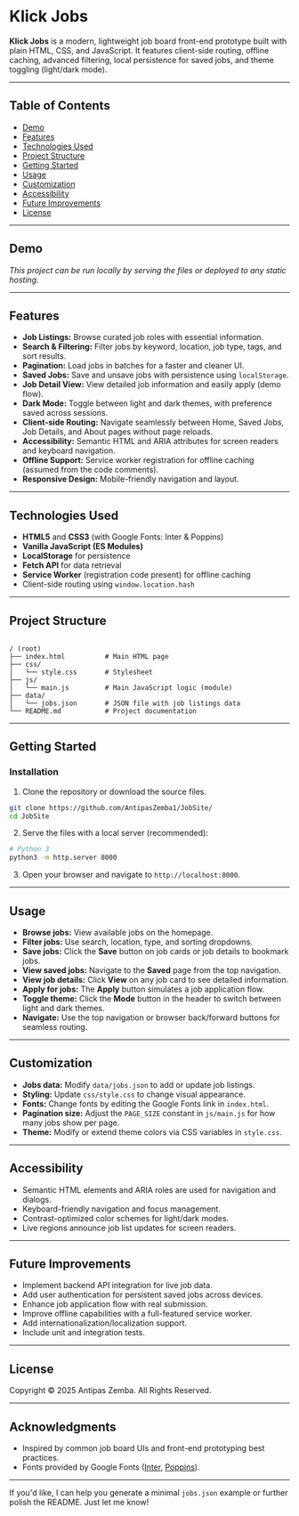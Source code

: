 # Klick Jobs

**Klick Jobs** is a modern, lightweight job board front-end prototype built with plain HTML, CSS, and JavaScript. It features client-side routing, offline caching, advanced filtering, local persistence for saved jobs, and theme toggling (light/dark mode).

---

## Table of Contents

- [Demo](#demo)
- [Features](#features)
- [Technologies Used](#technologies-used)
- [Project Structure](#project-structure)
- [Getting Started](#getting-started)
- [Usage](#usage)
- [Customization](#customization)
- [Accessibility](#accessibility)
- [Future Improvements](#future-improvements)
- [License](#license)

---

## Demo

_This project can be run locally by serving the files or deployed to any static hosting._

---

## Features

- **Job Listings:** Browse curated job roles with essential information.
- **Search & Filtering:** Filter jobs by keyword, location, job type, tags, and sort results.
- **Pagination:** Load jobs in batches for a faster and cleaner UI.
- **Saved Jobs:** Save and unsave jobs with persistence using `localStorage`.
- **Job Detail View:** View detailed job information and easily apply (demo flow).
- **Dark Mode:** Toggle between light and dark themes, with preference saved across sessions.
- **Client-side Routing:** Navigate seamlessly between Home, Saved Jobs, Job Details, and About pages without page reloads.
- **Accessibility:** Semantic HTML and ARIA attributes for screen readers and keyboard navigation.
- **Offline Support:** Service worker registration for offline caching (assumed from the code comments).
- **Responsive Design:** Mobile-friendly navigation and layout.

---

## Technologies Used

- **HTML5** and **CSS3** (with Google Fonts: Inter & Poppins)
- **Vanilla JavaScript (ES Modules)**
- **LocalStorage** for persistence
- **Fetch API** for data retrieval
- **Service Worker** (registration code present) for offline caching
- Client-side routing using `window.location.hash`

---

## Project Structure

```

/ (root)
├── index.html          # Main HTML page
├── css/
│   └── style.css       # Stylesheet
├── js/
│   └── main.js         # Main JavaScript logic (module)
├── data/
│   └── jobs.json       # JSON file with job listings data
└── README.md           # Project documentation

````

---

## Getting Started

### Installation

1. Clone the repository or download the source files.

```bash
git clone https://github.com/AntipasZemba1/JobSite/
cd JobSite
````

2. Serve the files with a local server (recommended):

```bash
# Python 3
python3 -m http.server 8000
```

3. Open your browser and navigate to `http://localhost:8000`.

---

## Usage

* **Browse jobs:** View available jobs on the homepage.
* **Filter jobs:** Use search, location, type, and sorting dropdowns.
* **Save jobs:** Click the **Save** button on job cards or job details to bookmark jobs.
* **View saved jobs:** Navigate to the **Saved** page from the top navigation.
* **View job details:** Click **View** on any job card to see detailed information.
* **Apply for jobs:** The **Apply** button simulates a job application flow.
* **Toggle theme:** Click the **Mode** button in the header to switch between light and dark themes.
* **Navigate:** Use the top navigation or browser back/forward buttons for seamless routing.

---

## Customization

* **Jobs data:** Modify `data/jobs.json` to add or update job listings.
* **Styling:** Update `css/style.css` to change visual appearance.
* **Fonts:** Change fonts by editing the Google Fonts link in `index.html`.
* **Pagination size:** Adjust the `PAGE_SIZE` constant in `js/main.js` for how many jobs show per page.
* **Theme:** Modify or extend theme colors via CSS variables in `style.css`.

---

## Accessibility

* Semantic HTML elements and ARIA roles are used for navigation and dialogs.
* Keyboard-friendly navigation and focus management.
* Contrast-optimized color schemes for light/dark modes.
* Live regions announce job list updates for screen readers.

---

## Future Improvements

* Implement backend API integration for live job data.
* Add user authentication for persistent saved jobs across devices.
* Enhance job application flow with real submission.
* Improve offline capabilities with a full-featured service worker.
* Add internationalization/localization support.
* Include unit and integration tests.

---

## License

Copyright © 2025 Antipas Zemba. All Rights Reserved.

---

## Acknowledgments

* Inspired by common job board UIs and front-end prototyping best practices.
* Fonts provided by Google Fonts ([Inter](https://fonts.google.com/specimen/Inter), [Poppins](https://fonts.google.com/specimen/Poppins)).

---

If you'd like, I can help you generate a minimal `jobs.json` example or further polish the README. Just let me know!
```
